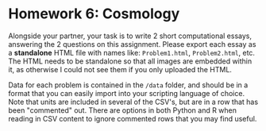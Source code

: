 # Homework 6: Cosmology

Alongside your partner, your task is to write 2 short computational essays, answering the 2 questions on this assignment. Please export each essay as a **standalone** HTML file with names like: `Problem1.html`, `Problem2.html`, etc. The HTML needs to be standalone so that all images are embedded within it, as otherwise I could not see them if you only uploaded the HTML.

Data for each problem is contained in the `/data` folder, and should be in a format that you can easily import into your scripting language of choice. Note that units are included in several of the CSV's, but are in a row that has been "commented" out. There are options in both Python and R when reading in CSV content to ignore commented rows that you may find useful.

